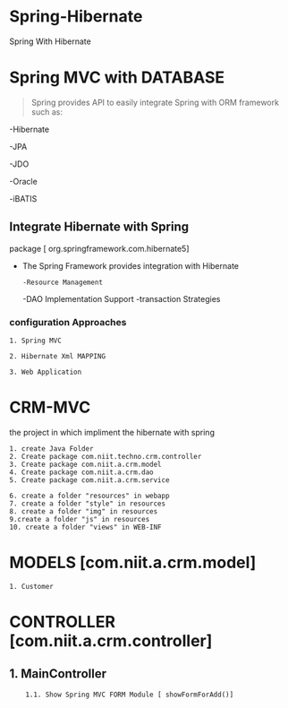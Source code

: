 # Spring-Hibernate
Spring With Hibernate


# Spring MVC with DATABASE
   
> Spring provides API to easily integrate Spring with ORM framework such as: 

   -Hibernate
   
   -JPA
   
   
   -JDO
   
   -Oracle
   
   -iBATIS
   
   
## Integrate Hibernate with Spring


package [ org.springframework.com.hibernate5]


  * The Spring Framework provides integration with Hibernate  
 	    
 	   
     	
     	-Resource Management
      -DAO Implementation Support
      -transaction Strategies
 

### configuration Approaches

    1. Spring MVC
 
    2. Hibernate Xml MAPPING
 
    3. Web Application
 
 
# CRM-MVC 

the project in which impliment the hibernate with spring


	1. create Java Folder
	2. Create package com.niit.techno.crm.controller
	3. Create package com.niit.a.crm.model
	4. Create package com.niit.a.crm.dao
	5. Create package com.niit.a.crm.service
	
	6. create a folder "resources" in webapp
	7. create a folder "style" in resources
	8. create a folder "img" in resources
	9.create a folder "js" in resources
	10. create a folder "views" in WEB-INF	
	
	

# MODELS [com.niit.a.crm.model]
  
    1. Customer
 
# CONTROLLER [com.niit.a.crm.controller]

##    1. MainController
           
        1.1. Show Spring MVC FORM Module [ showFormForAdd()]